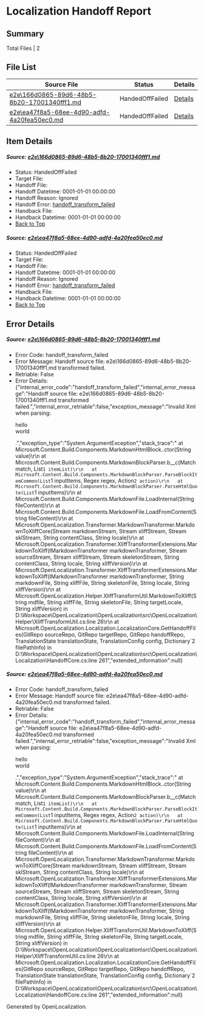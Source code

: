 # <a name='report-top'></a> Localization Handoff Report

## Summary
 Total Files | 2

## File List
 Source File | Status | Details 
 ----------- | ------ | ------- 
 [e2e\166d0865-89d6-48b5-8b20-17001340fff1.md](https://github.com/OpenLocalizationTest/oltest/blob/e96a5b4ddfac1d64b65b1e6f6fcd9d3eb83fa8a5/e2e/166d0865-89d6-48b5-8b20-17001340fff1.md) | HandedOffFailed | [Details](#82714d943ce4e9476e1cbb49309a3f99317b268e1)
 [e2e\ea47f8a5-68ee-4d90-adfd-4a20fea50ec0.md](https://github.com/OpenLocalizationTest/oltest/blob/040ad5e836c023d720156be65ce049ecc5140d34/e2e/ea47f8a5-68ee-4d90-adfd-4a20fea50ec0.md) | HandedOffFailed | [Details](#05e0c073487efdcb534c1b8134d5a43420d195885)

## Item Details
##### <a name='82714d943ce4e9476e1cbb49309a3f99317b268e1'></a> Source: [e2e\166d0865-89d6-48b5-8b20-17001340fff1.md](https://github.com/OpenLocalizationTest/oltest/blob/e96a5b4ddfac1d64b65b1e6f6fcd9d3eb83fa8a5/e2e/166d0865-89d6-48b5-8b20-17001340fff1.md)
* Status: HandedOffFailed
* Target File: 
* Handoff File: 
* Handoff Datetime: 0001-01-01 00:00:00
* Handoff Reason: Ignored
* Handoff Error: [handoff_transform_failed](#82714d943ce4e9476e1cbb49309a3f99317b268e1handoff_transform_failed)
* Handback File: 
* Handback Datetime: 0001-01-01 00:00:00
* [Back to Top](#report-top)

##### <a name='05e0c073487efdcb534c1b8134d5a43420d195885'></a> Source: [e2e\ea47f8a5-68ee-4d90-adfd-4a20fea50ec0.md](https://github.com/OpenLocalizationTest/oltest/blob/040ad5e836c023d720156be65ce049ecc5140d34/e2e/ea47f8a5-68ee-4d90-adfd-4a20fea50ec0.md)
* Status: HandedOffFailed
* Target File: 
* Handoff File: 
* Handoff Datetime: 0001-01-01 00:00:00
* Handoff Reason: Ignored
* Handoff Error: [handoff_transform_failed](#05e0c073487efdcb534c1b8134d5a43420d195885handoff_transform_failed)
* Handback File: 
* Handback Datetime: 0001-01-01 00:00:00
* [Back to Top](#report-top)


## Error Details
##### <a name='82714d943ce4e9476e1cbb49309a3f99317b268e1handoff_transform_failed'></a> Source: [e2e\166d0865-89d6-48b5-8b20-17001340fff1.md](#82714d943ce4e9476e1cbb49309a3f99317b268e1)
* Error Code: handoff_transform_failed
* Error Message: Handoff source file: e2e\166d0865-89d6-48b5-8b20-17001340fff1.md transformed failed.
* Retriable: False
* Error Details: {"internal_error_code":"handoff_transform_failed","internal_error_message":"Handoff source file: e2e\\166d0865-89d6-48b5-8b20-17001340fff1.md transformed failed.","internal_error_retriable":false,"exception_message":"Invalid Xml when parsing: <p>hello <br> world</p>.","exception_type":"System.ArgumentException","stack_trace":"   at Microsoft.Content.Build.Components.MarkdownHtmlBlock..ctor(String value)\r\n   at Microsoft.Content.Build.Components.MarkdownBlockParser.<ParseHtmlQuote>b__c(Match match, List`1 itemList)\r\n   at Microsoft.Content.Build.Components.MarkdownBlockParser.ParseBlockItemCommon(List`1 inputItems, Regex regex, Action`2 action)\r\n   at Microsoft.Content.Build.Components.MarkdownBlockParser.ParseHtmlQuote(List`1 inputItems)\r\n   at Microsoft.Content.Build.Components.MarkdownFile.LoadInternal(String fileContent)\r\n   at Microsoft.Content.Build.Components.MarkdownFile.LoadFromContent(String fileContent)\r\n   at Microsoft.OpenLocalization.Transformer.MarkdownTransformer.MarkdownToXliffCore(Stream markdownStream, Stream xliffStream, Stream sklStream, String contentClass, String locale)\r\n   at Microsoft.OpenLocalization.Transformer.XliffTransformerExtensions.MarkdownToXliff(IMarkdownTransformer markdownTransformer, Stream sourceStream, Stream xliffStream, Stream skeletonStream, String contentClass, String locale, String xliffVersion)\r\n   at Microsoft.OpenLocalization.Transformer.XliffTransformerExtensions.MarkdownToXliff(IMarkdownTransformer markdownTransformer, String markdownFile, String xliffFile, String skeletonFile, String locale, String xliffVersion)\r\n   at Microsoft.OpenLocalization.Helper.XliffTransformUtil.MarkdownToXliff(String mdfile, String xliffFile, String skeletonFile, String targetLocale, String xliffVersion) in D:\\Workspace\\OpenLocalization\\OpenLocalization\\src\\OpenLocalization\\Helper\\XliffTransformUtil.cs:line 26\r\n   at Microsoft.OpenLocalization.Localization.LocalizationCore.GetHandoffFiles(GitRepo sourceRepo, GitRepo targetRepo, GitRepo handoffRepo, TranslationState translationState, TranslationConfig config, Dictionary`2 filePathInfo) in D:\\Workspace\\OpenLocalization\\OpenLocalization\\src\\OpenLocalization\\Localization\\HandoffCore.cs:line 261","extended_information":null}

##### <a name='05e0c073487efdcb534c1b8134d5a43420d195885handoff_transform_failed'></a> Source: [e2e\ea47f8a5-68ee-4d90-adfd-4a20fea50ec0.md](#05e0c073487efdcb534c1b8134d5a43420d195885)
* Error Code: handoff_transform_failed
* Error Message: Handoff source file: e2e\ea47f8a5-68ee-4d90-adfd-4a20fea50ec0.md transformed failed.
* Retriable: False
* Error Details: {"internal_error_code":"handoff_transform_failed","internal_error_message":"Handoff source file: e2e\\ea47f8a5-68ee-4d90-adfd-4a20fea50ec0.md transformed failed.","internal_error_retriable":false,"exception_message":"Invalid Xml when parsing: <p>hello <br> world</p>.","exception_type":"System.ArgumentException","stack_trace":"   at Microsoft.Content.Build.Components.MarkdownHtmlBlock..ctor(String value)\r\n   at Microsoft.Content.Build.Components.MarkdownBlockParser.<ParseHtmlQuote>b__c(Match match, List`1 itemList)\r\n   at Microsoft.Content.Build.Components.MarkdownBlockParser.ParseBlockItemCommon(List`1 inputItems, Regex regex, Action`2 action)\r\n   at Microsoft.Content.Build.Components.MarkdownBlockParser.ParseHtmlQuote(List`1 inputItems)\r\n   at Microsoft.Content.Build.Components.MarkdownFile.LoadInternal(String fileContent)\r\n   at Microsoft.Content.Build.Components.MarkdownFile.LoadFromContent(String fileContent)\r\n   at Microsoft.OpenLocalization.Transformer.MarkdownTransformer.MarkdownToXliffCore(Stream markdownStream, Stream xliffStream, Stream sklStream, String contentClass, String locale)\r\n   at Microsoft.OpenLocalization.Transformer.XliffTransformerExtensions.MarkdownToXliff(IMarkdownTransformer markdownTransformer, Stream sourceStream, Stream xliffStream, Stream skeletonStream, String contentClass, String locale, String xliffVersion)\r\n   at Microsoft.OpenLocalization.Transformer.XliffTransformerExtensions.MarkdownToXliff(IMarkdownTransformer markdownTransformer, String markdownFile, String xliffFile, String skeletonFile, String locale, String xliffVersion)\r\n   at Microsoft.OpenLocalization.Helper.XliffTransformUtil.MarkdownToXliff(String mdfile, String xliffFile, String skeletonFile, String targetLocale, String xliffVersion) in D:\\Workspace\\OpenLocalization\\OpenLocalization\\src\\OpenLocalization\\Helper\\XliffTransformUtil.cs:line 26\r\n   at Microsoft.OpenLocalization.Localization.LocalizationCore.GetHandoffFiles(GitRepo sourceRepo, GitRepo targetRepo, GitRepo handoffRepo, TranslationState translationState, TranslationConfig config, Dictionary`2 filePathInfo) in D:\\Workspace\\OpenLocalization\\OpenLocalization\\src\\OpenLocalization\\Localization\\HandoffCore.cs:line 261","extended_information":null}


Generated by OpenLocalization.
